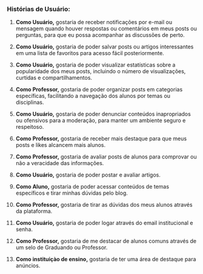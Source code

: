 ### Histórias de Usuário:

1. **Como Usuário,** gostaria de receber notificações por e-mail ou mensagem quando houver respostas ou comentários em meus posts ou perguntas, para que eu possa acompanhar as discussões de perto.

2. **Como Usuário,** gostaria de poder salvar posts ou artigos interessantes em uma lista de favoritos para acesso fácil posteriormente.

3. **Como Usuário,** gostaria de poder visualizar estatísticas sobre a popularidade dos meus posts, incluindo o número de visualizações, curtidas e compartilhamentos.

4. **Como Professor,** gostaria de poder organizar posts em categorias específicas, facilitando a navegação dos alunos por temas ou disciplinas.

5. **Como Usuário,** gostaria de poder denunciar conteúdos inapropriados ou ofensivos para a moderação, para manter um ambiente seguro e respeitoso.

6. **Como Professor,** gostaria de receber mais destaque para que meus posts e likes alcancem mais alunos.

7. **Como Professor,** gostaria de avaliar posts de alunos para comprovar ou não a veracidade das informações.

8. **Como Usuário,** gostaria de poder postar e avaliar artigos.

9. **Como Aluno,** gostaria de poder acessar conteúdos de temas específicos e tirar minhas dúvidas pelo blog.

10. **Como Professor,** gostaria de tirar as dúvidas dos meus alunos através da plataforma.

11. **Como Usuário,**  gostaria de poder logar através do email institucional e senha.

12. **Como Professor,** gostaria de me destacar de alunos comuns através de um selo de Graduando ou Professor.

13. **Como instituiçào de ensino,** gostaria de ter uma área de destaque para anúncios.
